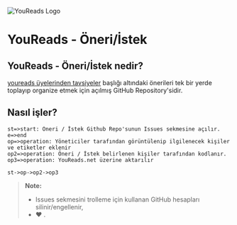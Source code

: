 
![YouReads Logo](http://youreads-34d8.kxcdn.com/img/logoday.png)

YouReads - Öneri/İstek
======================
YouReads - Öneri/İstek nedir?
-------------

[youreads üyelerinden tavsiyeler](http://youreads.net/baslik/youreads-uyelerinden-tavsiyeler--8966) başlığı altındaki önerileri tek bir yerde toplayıp organize etmek için açılmış GitHub Repository'sidir.

Nasıl işler?
------------

```flow
st=>start: Öneri / İstek Github Repo'sunun Issues sekmesine açılır.
e=>end
op=>operation: Yöneticiler tarafından görüntülenip ilgilenecek kişiler ve etiketler eklenir
op2=>operation: Öneri / İstek belirlenen kişiler tarafından kodlanır.
op3=>operation: YouReads.net üzerine aktarılır

st->op->op2->op3

```

> **Note:**
>
> - Issues sekmesini trolleme için kullanan GitHub hesapları silinir/engellenir,
> - ♥ .
